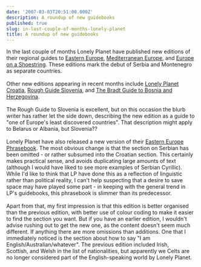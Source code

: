```yaml
---
date: '2007-03-03T20:51:00.000Z'
description: A roundup of new guidebooks
published: true
slug: in-last-couple-of-months-lonely-planet
title: A roundup of new guidebooks
---
```


In the last couple of months Lonely Planet have published new editions of their regional guides to <a href="http://www.amazon.co.uk/exec/obidos/redirect?link_code=as2&amp;path=ASIN/1741044766/ref=nosim/&amp;tag=balkanology-21&amp;camp=1634&amp;creative=6738" title="More about this book at Amazon (UK)">Eastern Europe</a>, <a href="http://www.amazon.co.uk/exec/obidos/redirect?link_code=as2&amp;path=ASIN/1741045932/ref=nosim/&amp;tag=balkanology-21&amp;camp=1634&amp;creative=6738" title="More about this book at Amazon (UK)">Mediterranean Europe</a>, and <a href="http://www.amazon.co.uk/exec/obidos/redirect?link_code=as2&amp;path=ASIN/1741045916/ref=nosim/&amp;tag=balkanology-21&amp;camp=1634&amp;creative=6738" title="More about this book at Amazon (UK)">Europe on a Shoestring</a>. These editions mark the debut of Serbia and Montenegro as separate countries.<br /><br />Other new editions appearing in recent months include <a href="http://www.amazon.co.uk/exec/obidos/redirect?link_code=as2&amp;path=ASIN/1741044758/ref=nosim/&amp;tag=balkanology-21&amp;&lt;br /&gt;camp=1634&amp;creative=6738" title="More about this book at Amazon (UK)">Lonely Planet Croatia</a>, <a href="http://www.amazon.co.uk/exec/obidos/redirect?link_code=as2&amp;path=ASIN/1843537257/ref=nosim/&amp;tag=balkanology-21&amp;&lt;br /&gt;camp=1634&amp;creative=6738" title="More about this book at Amazon (UK)">Rough Guide Slovenia</a>, and <a href="http://www.amazon.co.uk/exec/obidos/redirect?link_code=as2&amp;path=ASIN/1841621617/ref=nosim/&amp;tag=balkanology-21&amp;&lt;br /&gt;camp=1634&amp;creative=6738" title="More about this book at Amazon (UK)">The Bradt Guide to Bosnia and Herzegovina</a>.<br /><br />The Rough Guide to Slovenia is excellent, but on this occasion the blurb writer has rather let the side down, describing the new edition as a guide to "one of Europe's least discovered countries". That description might apply to Belarus or Albania, but Slovenia??<br /><br />Lonely Planet have also released a new version of their <a href="http://www.amazon.co.uk/exec/obidos/redirect?link_code=as2&amp;path=ASIN/1741040566/ref=nosim/&amp;tag=balkanology-21&amp;&lt;br /&gt;camp=1634&amp;creative=6738" title="More about this book at Amazon (UK)">Eastern Europe Phrasebook</a>. The most obvious change is that the section on Serbian has been omitted - or rather subsumed into the Croatian section. This certainly makes practical sense, and avoids duplicating large amounts of text (although I would have liked to see more examples of Serbian Cyrillic). While I'd like to think that LP have done this as a reflection of linguistic rather than political reality, I can't help suspecting that a desire to save space may have played some part - in keeping with the general trend in LP's guidebooks, this phrasebook is slimmer than its predecessor.<br /><br />Apart from that, my first impression is that this edition is better organised than the previous edition, with better use of colour coding to make it easier to find the section you want. But if you have an earlier edition, I wouldn't advise rushing out to get the new one, as the content doesn't seem much different. If anything there are more omissions than additions. One that I immediately noticed is the section about how to say "I am English/Australian/whatever". The previous edition included Irish, <br />Scottish, and Welsh in the list of nationalities, but apparently we Celts are no longer considered part of the English-speaking world by Lonely Planet.